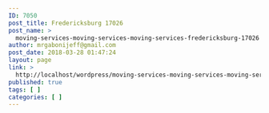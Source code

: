 ```yaml
---
ID: 7050
post_title: Fredericksburg 17026
post_name: >
  moving-services-moving-services-moving-services-fredericksburg-17026
author: mrgabonijeff@gmail.com
post_date: 2018-03-28 01:47:24
layout: page
link: >
  http://localhost/wordpress/moving-services-moving-services-moving-services-fredericksburg-17026/
published: true
tags: [ ]
categories: [ ]
---
```

